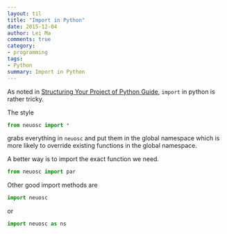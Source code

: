 ```yaml
---
layout: til
title: "Import in Python"
date: 2015-12-04
author: Lei Ma
comments: true
category:
- programming
tags:
- Python
summary: Import in Python
---
```



As noted in [Structuring Your Project of Python Guide](http://docs.python-guide.org/en/latest/writing/structure/), `import` in python is rather tricky.

The style

```python
from neuosc import *
```

grabs everything in `neuosc` and put them in the global namespace which is more likely to override existing functions in the global namespace.

A better way is to import the exact function we need.

```python
from neuosc import par
```

Other good import methods are

```python
import neuosc
```

or

```python
import neuosc as ns
```

